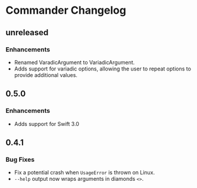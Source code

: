# Commander Changelog

## unreleased

### Enhancements

- Renamed VaradicArgument to VariadicArgument.
- Adds support for variadic options, allowing the user to repeat options to
  provide additional values.

## 0.5.0

### Enhancements

- Adds support for Swift 3.0

## 0.4.1

### Bug Fixes

- Fix a potential crash when `UsageError` is thrown on Linux.
- `--help` output now wraps arguments in diamonds `<>`.
